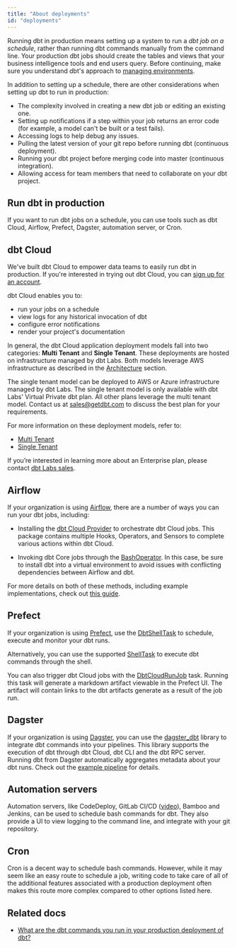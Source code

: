 ```yaml
---
title: "About deployments"
id: "deployments"
---
```


Running dbt in production means setting up a system to run a _dbt job on a schedule_, rather than running dbt commands manually from the command line. Your production dbt jobs should create the tables and <Term id="view">views</Term> that your business intelligence tools and end users query. Before continuing, make sure you understand dbt's approach to [managing environments](/docs/collaborate/environments).

In addition to setting up a schedule, there are other considerations when setting up dbt to run in production:

* The complexity involved in creating a new dbt job or editing an existing one.
* Setting up notifications if a step within your job returns an error code (for example, a model can't be built or a test fails).
* Accessing logs to help debug any issues.
* Pulling the latest version of your git repo before running dbt (continuous deployment).
* Running your dbt project before merging code into master (continuous integration).
* Allowing access for team members that need to collaborate on your dbt project.

## Run dbt in production

If you want to run dbt jobs on a schedule, you can use tools such as dbt Cloud, Airflow, Prefect, Dagster, automation server, or Cron.

## dbt Cloud

We've built dbt Cloud to empower data teams to easily run dbt in production. If you're interested in trying out dbt Cloud, you can [sign up for an account](https://cloud.getdbt.com/signup/).

dbt Cloud enables you to:
- run your jobs on a schedule
- view logs for any historical invocation of dbt
- configure error notifications
- render your project's documentation

In general, the dbt Cloud application deployment models fall into two categories: **Multi Tenant** and **Single Tenant**. These deployments are hosted on infrastructure managed by dbt Labs. Both models leverage AWS infrastructure as described in the [Architecture](/docs/deploy/architecture) section.

The single tenant model can be deployed to AWS or Azure infrastructure managed by dbt Labs. The single tenant model is only available with dbt Labs' Virtual Private dbt plan. All other plans leverage the multi tenant model. Contact us at sales@getdbt.com to discuss the best plan for your requirements.


For more information on these deployment models, refer to:

- [Multi Tenant](/docs/deploy/multi-tenant)
- [Single Tenant](/docs/deploy/single-tenant)

If you’re interested in learning more about an Enterprise plan, please contact [dbt Labs sales](mailto:sales@getdbt.com).

## Airflow

If your organization is using [Airflow](https://airflow.apache.org/), there are a number of ways you can run your dbt jobs, including:

* Installing the [dbt Cloud Provider](https://registry.astronomer.io/providers/dbt-cloud) to orchestrate dbt Cloud jobs. This package contains multiple Hooks, Operators, and Sensors to complete various actions within dbt Cloud.

<Lightbox src="/img/docs/running-a-dbt-project/airflow_dbt_connector.png" title="Airflow DAG using DbtCloudRunJobOperator"/>
<Lightbox src="/img/docs/running-a-dbt-project/dbt_cloud_airflow_trigger.png" title="dbt Cloud job triggered by Airflow"/>

* Invoking dbt Core jobs through the [BashOperator](https://registry.astronomer.io/providers/apache-airflow/modules/bashoperator). In this case, be sure to install dbt into a virtual environment to avoid issues with conflicting dependencies between Airflow and dbt.

For more details on both of these methods, including example implementations, check out [this guide](https://www.astronomer.io/guides/airflow-dbt).

## Prefect

If your organization is using [Prefect](https://www.prefect.io), use the [DbtShellTask](https://docs.prefect.io/api/latest/tasks/dbt.html#dbtshelltask) to schedule, execute and monitor your dbt runs.

Alternatively, you can use the supported [ShellTask](https://docs.prefect.io/api/latest/tasks/shell.html#shelltask) to execute dbt commands through the shell.

You can also trigger dbt Cloud jobs with the [DbtCloudRunJob](https://docs.prefect.io/api/latest/tasks/dbt.html#dbtcloudrunjob) task. Running this task will generate a markdown artifact viewable in the Prefect UI. The artifact will contain links to the dbt artifacts generate as a result of the job run.

## Dagster

If your organization is using [Dagster](https://dagster.io/), you can use the [dagster_dbt](https://docs.dagster.io/_apidocs/libraries/dagster-dbt) library to integrate dbt commands into your pipelines. This library supports the execution of dbt through dbt Cloud, dbt CLI and the dbt RPC server. Running dbt from Dagster automatically aggregates metadata about your dbt runs. Check out the [example pipeline](https://dagster.io/blog/dagster-dbt) for details.

## Automation servers

Automation servers, like CodeDeploy, GitLab CI/CD ([video](https://youtu.be/-XBIIY2pFpc?t=1301)), Bamboo and Jenkins, can be used to schedule bash commands for dbt. They also provide a UI to view logging to the command line, and integrate with your git repository.

## Cron

Cron is a decent way to schedule bash commands. However, while it may seem like an easy route to schedule a job, writing code to take care of all of the additional features associated with a production deployment often makes this route more complex compared to other options listed here.

## Related docs
- [What are the dbt commands you run in your production deployment of dbt?](https://discourse.getdbt.com/t/what-are-the-dbt-commands-you-run-in-your-production-deployment-of-dbt/366)
